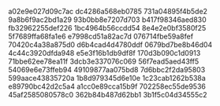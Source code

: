 a02e9e027d09c7ac
dc4286a568eb0785
731a04895f4b5de2
9a8b6f9ac2bd1a29
93b0bb8e7207d703
b417f98346aed830
fb32962255def226
1bc4964b56ccdd54
8e4e2e0bf3580f25
5f7689ffa68fa1e6
e7998cd51a82ac7d
076714fbe59a8fef
70420c4a38a875d0
d6b4cad4d4780ddf
0679bd7be8b46d04
4c44c3920dfda948
e5e3f16b1db9df8f
170d3b090c1d0913
71bbe62ee78ea11f
3dcb3e337076c069
56f7ead5aed43ff5
54069e6e73ffeb94
49109877aa075bd8
7d6bbc2f2da95803
599aace43835720a
1b8d979345d6e10e
1c23cab1262b538a
e89790bc42d2c5a4
a1cc0e89cca15b9f
702258ec55de9536
45af2585080578c0
362b84b487d62bb1
3b1f5c04d34555c2
